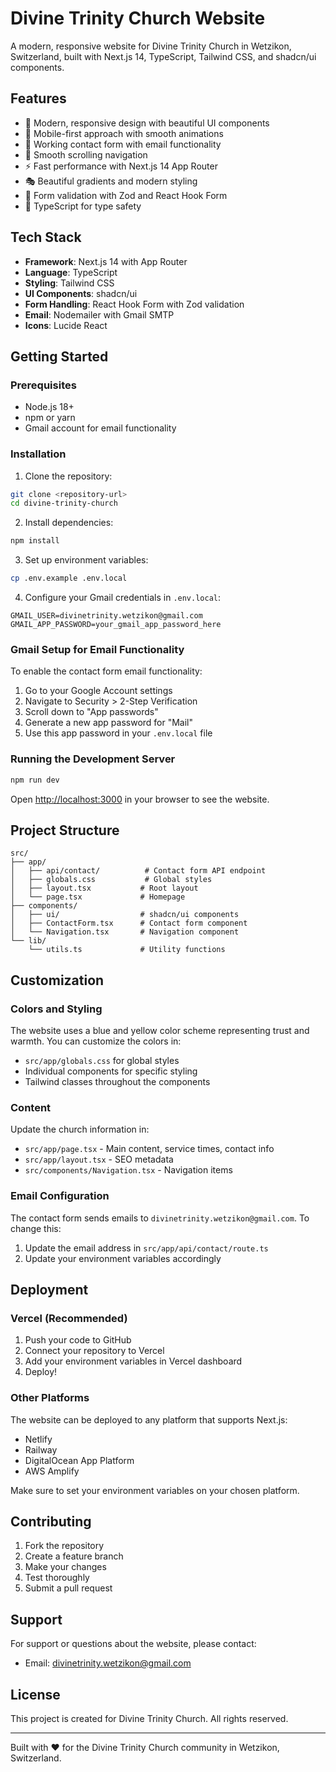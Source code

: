 # Divine Trinity Church Website

A modern, responsive website for Divine Trinity Church in Wetzikon, Switzerland, built with Next.js 14, TypeScript, Tailwind CSS, and shadcn/ui components.

## Features

- 🎨 Modern, responsive design with beautiful UI components
- 📱 Mobile-first approach with smooth animations
- 📧 Working contact form with email functionality
- 🎯 Smooth scrolling navigation
- ⚡ Fast performance with Next.js 14 App Router
- 🎭 Beautiful gradients and modern styling
- 📝 Form validation with Zod and React Hook Form
- 🔧 TypeScript for type safety

## Tech Stack

- **Framework**: Next.js 14 with App Router
- **Language**: TypeScript
- **Styling**: Tailwind CSS
- **UI Components**: shadcn/ui
- **Form Handling**: React Hook Form with Zod validation
- **Email**: Nodemailer with Gmail SMTP
- **Icons**: Lucide React

## Getting Started

### Prerequisites

- Node.js 18+ 
- npm or yarn
- Gmail account for email functionality

### Installation

1. Clone the repository:
```bash
git clone <repository-url>
cd divine-trinity-church
```

2. Install dependencies:
```bash
npm install
```

3. Set up environment variables:
```bash
cp .env.example .env.local
```

4. Configure your Gmail credentials in `.env.local`:
```env
GMAIL_USER=divinetrinity.wetzikon@gmail.com
GMAIL_APP_PASSWORD=your_gmail_app_password_here
```

### Gmail Setup for Email Functionality

To enable the contact form email functionality:

1. Go to your Google Account settings
2. Navigate to Security > 2-Step Verification
3. Scroll down to "App passwords"
4. Generate a new app password for "Mail"
5. Use this app password in your `.env.local` file

### Running the Development Server

```bash
npm run dev
```

Open [http://localhost:3000](http://localhost:3000) in your browser to see the website.

## Project Structure

```
src/
├── app/
│   ├── api/contact/          # Contact form API endpoint
│   ├── globals.css           # Global styles
│   ├── layout.tsx           # Root layout
│   └── page.tsx             # Homepage
├── components/
│   ├── ui/                  # shadcn/ui components
│   ├── ContactForm.tsx      # Contact form component
│   └── Navigation.tsx       # Navigation component
└── lib/
    └── utils.ts             # Utility functions
```

## Customization

### Colors and Styling

The website uses a blue and yellow color scheme representing trust and warmth. You can customize the colors in:

- `src/app/globals.css` for global styles
- Individual components for specific styling
- Tailwind classes throughout the components

### Content

Update the church information in:

- `src/app/page.tsx` - Main content, service times, contact info
- `src/app/layout.tsx` - SEO metadata
- `src/components/Navigation.tsx` - Navigation items

### Email Configuration

The contact form sends emails to `divinetrinity.wetzikon@gmail.com`. To change this:

1. Update the email address in `src/app/api/contact/route.ts`
2. Update your environment variables accordingly

## Deployment

### Vercel (Recommended)

1. Push your code to GitHub
2. Connect your repository to Vercel
3. Add your environment variables in Vercel dashboard
4. Deploy!

### Other Platforms

The website can be deployed to any platform that supports Next.js:

- Netlify
- Railway
- DigitalOcean App Platform
- AWS Amplify

Make sure to set your environment variables on your chosen platform.

## Contributing

1. Fork the repository
2. Create a feature branch
3. Make your changes
4. Test thoroughly
5. Submit a pull request

## Support

For support or questions about the website, please contact:
- Email: divinetrinity.wetzikon@gmail.com

## License

This project is created for Divine Trinity Church. All rights reserved.

---

Built with ❤️ for the Divine Trinity Church community in Wetzikon, Switzerland.